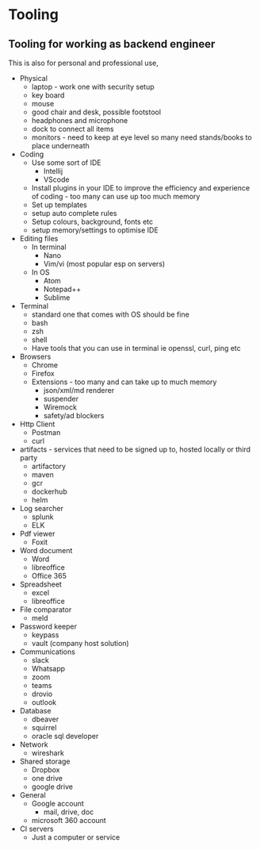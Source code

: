 # Tooling

## Tooling for working as backend engineer

This is also for personal and professional use,

- Physical
  - laptop - work one with security setup
  - key board
  - mouse
  - good chair and desk, possible footstool
  - headphones and microphone
  - dock to connect all items
  - monitors - need to keep at eye level so many need stands/books to place underneath
- Coding
  - Use some sort of IDE
    - Intellij
    - VScode
  - Install plugins in your IDE to improve the efficiency and experience of coding - too many can use up too much memory
  - Set up templates
  - setup auto complete rules
  - Setup colours, background, fonts etc
  - setup memory/settings to optimise IDE
- Editing files
  - In terminal
    - Nano
    - Vim/vi (most popular esp on servers)
  - In OS
    - Atom
    - Notepad++
    - Sublime
- Terminal
  - standard one that comes with OS should be fine
  - bash
  - zsh
  - shell
  - Have tools that you can use in terminal ie openssl, curl, ping etc
- Browsers
  - Chrome
  - Firefox
  - Extensions - too many and can take up to much memory
    - json/xml/md renderer
    - suspender
    - Wiremock
    - safety/ad blockers
- Http Client
  - Postman
  - curl
- artifacts - services that need to be signed up to, hosted locally or third party
  - artifactory
  - maven
  - gcr
  - dockerhub
  - helm
- Log searcher
  - splunk
  - ELK
- Pdf viewer
  - Foxit
- Word document
  - Word
  - libreoffice
  - Office 365
- Spreadsheet
  - excel
  - libreoffice
- File comparator
  - meld
- Password keeper
  - keypass
  - vault (company host solution)
- Communications
  - slack
  - Whatsapp
  - zoom
  - teams
  - drovio
  - outlook
- Database
  - dbeaver
  - squirrel
  - oracle sql developer
- Network
  - wireshark
- Shared storage
  - Dropbox
  - one drive
  - google drive
- General
  - Google account
    - mail, drive, doc
  - microsoft 360 account
- CI servers
  - Just a computer or service
